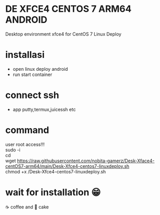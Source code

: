 # DE XFCE4 CENTOS 7 ARM64 ANDROID
Desktop environment xfce4 for CentOS 7 Linux Deploy
# installasi
- open linux deploy android </br>
- run start container
# connect ssh
- app putty,termux,juicessh etc
# command
user root access!!!</br>
sudo -i </br>
cd </br>
wget https://raw.githubusercontent.com/nobita-gamerz/Desk-Xface4-centOS7-arm64/main/Desk-Xfce4-centos7-linuxdeploy.sh </br>
chmod +x /Desk-Xfce4-centos7-linuxdeploy.sh
# wait for installation 😁
☕ coffee and 🍰 cake
